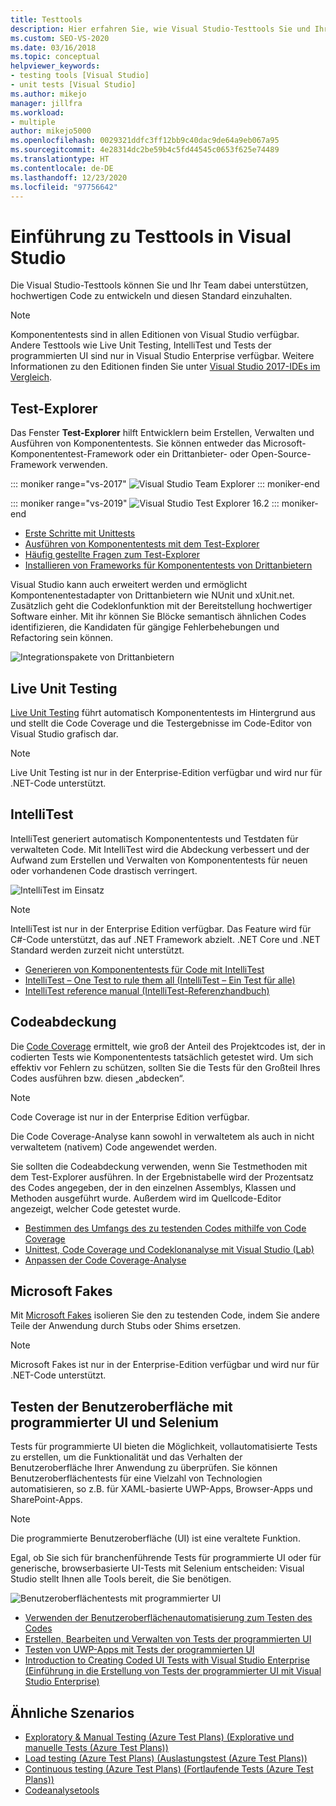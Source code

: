 ```yaml
---
title: Testtools
description: Hier erfahren Sie, wie Visual Studio-Testtools Sie und Ihr Team dabei unterstützen können, hochwertigen Code zu entwickeln und diesen Standard einzuhalten.
ms.custom: SEO-VS-2020
ms.date: 03/16/2018
ms.topic: conceptual
helpviewer_keywords:
- testing tools [Visual Studio]
- unit tests [Visual Studio]
ms.author: mikejo
manager: jillfra
ms.workload:
- multiple
author: mikejo5000
ms.openlocfilehash: 0029321ddfc3ff12bb9c40dac9de64a9eb067a95
ms.sourcegitcommit: 4e28314dc2be59b4c5fd44545c0653f625e74489
ms.translationtype: HT
ms.contentlocale: de-DE
ms.lasthandoff: 12/23/2020
ms.locfileid: "97756642"
---
```

# <a name="first-look-at-testing-tools-in-visual-studio"></a>Einführung zu Testtools in Visual Studio

Die Visual Studio-Testtools können Sie und Ihr Team dabei unterstützen, hochwertigen Code zu entwickeln und diesen Standard einzuhalten.

> [!NOTE]
> Komponententests sind in allen Editionen von Visual Studio verfügbar. Andere Testtools wie Live Unit Testing, IntelliTest und Tests der programmierten UI sind nur in Visual Studio Enterprise verfügbar. Weitere Informationen zu den Editionen finden Sie unter [Visual Studio 2017-IDEs im Vergleich](https://visualstudio.microsoft.com/vs/compare/).

## <a name="test-explorer"></a>Test-Explorer

Das Fenster **Test-Explorer** hilft Entwicklern beim Erstellen, Verwalten und Ausführen von Komponententests. Sie können entweder das Microsoft-Komponententest-Framework oder ein Drittanbieter- oder Open-Source-Framework verwenden.

::: moniker range="vs-2017"
![Visual Studio Team Explorer](media/devtest-testexplorer.png)
::: moniker-end

::: moniker range="vs-2019"
![Visual Studio Test Explorer 16.2](media/vs-2019/test-explorer-16-2.PNG)
::: moniker-end

* [Erste Schritte mit Unittests](unit-test-your-code.md)
* [Ausführen von Komponententests mit dem Test-Explorer](run-unit-tests-with-test-explorer.md)
* [Häufig gestellte Fragen zum Test-Explorer](test-explorer-faq.md)
* [Installieren von Frameworks für Komponententests von Drittanbietern](install-third-party-unit-test-frameworks.md)

Visual Studio kann auch erweitert werden und ermöglicht Kompontenentestadapter von Drittanbietern wie NUnit und xUnit.net. Zusätzlich geht die Codeklonfunktion mit der Bereitstellung hochwertiger Software einher. Mit ihr können Sie Blöcke semantisch ähnlichen Codes identifizieren, die Kandidaten für gängige Fehlerbehebungen und Refactoring sein können.

![Integrationspakete von Drittanbietern](media/devtest-thirdparty.png)

## <a name="live-unit-testing"></a>Live Unit Testing

[Live Unit Testing](../test/live-unit-testing.md) führt automatisch Komponententests im Hintergrund aus und stellt die Code Coverage und die Testergebnisse im Code-Editor von Visual Studio grafisch dar.

> [!NOTE]
> Live Unit Testing ist nur in der Enterprise-Edition verfügbar und wird nur für .NET-Code unterstützt.

## <a name="intellitest"></a>IntelliTest

IntelliTest generiert automatisch Komponententests und Testdaten für verwalteten Code. Mit IntelliTest wird die Abdeckung verbessert und der Aufwand zum Erstellen und Verwalten von Komponententests für neuen oder vorhandenen Code drastisch verringert.

![IntelliTest im Einsatz](media/devtest-intellitest.png)

> [!NOTE]
> IntelliTest ist nur in der Enterprise Edition verfügbar. Das Feature wird für C#-Code unterstützt, das auf .NET Framework abzielt. .NET Core und .NET Standard werden zurzeit nicht unterstützt.

* [Generieren von Komponententests für Code mit IntelliTest](generate-unit-tests-for-your-code-with-intellitest.md)
* [IntelliTest – One Test to rule them all (IntelliTest – Ein Test für alle)](https://devblogs.microsoft.com/devops/intellitest-one-test-to-rule-them-all/)
* [IntelliTest reference manual (IntelliTest-Referenzhandbuch)](intellitest-manual/index.md)

## <a name="code-coverage"></a>Codeabdeckung

Die [Code Coverage](../test/using-code-coverage-to-determine-how-much-code-is-being-tested.md) ermittelt, wie groß der Anteil des Projektcodes ist, der in codierten Tests wie Komponententests tatsächlich getestet wird. Um sich effektiv vor Fehlern zu schützen, sollten Sie die Tests für den Großteil Ihres Codes ausführen bzw. diesen „abdecken“.

> [!NOTE]
> Code Coverage ist nur in der Enterprise Edition verfügbar.

Die Code Coverage-Analyse kann sowohl in verwaltetem als auch in nicht verwaltetem (nativem) Code angewendet werden.

Sie sollten die Codeabdeckung verwenden, wenn Sie Testmethoden mit dem Test-Explorer ausführen. In der Ergebnistabelle wird der Prozentsatz des Codes angegeben, der in den einzelnen Assemblys, Klassen und Methoden ausgeführt wurde. Außerdem wird im Quellcode-Editor angezeigt, welcher Code getestet wurde.

* [Bestimmen des Umfangs des zu testenden Codes mithilfe von Code Coverage](using-code-coverage-to-determine-how-much-code-is-being-tested.md)
* [Unittest, Code Coverage und Codeklonanalyse mit Visual Studio (Lab)](https://www.boost.org/doc/libs/1_71_0/libs/test/doc/html/index.html)
* [Anpassen der Code Coverage-Analyse](customizing-code-coverage-analysis.md)

## <a name="microsoft-fakes"></a>Microsoft Fakes

Mit [Microsoft Fakes](../test/isolating-code-under-test-with-microsoft-fakes.md) isolieren Sie den zu testenden Code, indem Sie andere Teile der Anwendung durch Stubs oder Shims ersetzen.

> [!NOTE]
> Microsoft Fakes ist nur in der Enterprise-Edition verfügbar und wird nur für .NET-Code unterstützt.

## <a name="user-interface-testing-with-coded-ui-and-selenium"></a>Testen der Benutzeroberfläche mit programmierter UI und Selenium

Tests für programmierte UI bieten die Möglichkeit, vollautomatisierte Tests zu erstellen, um die Funktionalität und das Verhalten der Benutzeroberfläche Ihrer Anwendung zu überprüfen. Sie können Benutzeroberflächentests für eine Vielzahl von Technologien automatisieren, so z.B. für XAML-basierte UWP-Apps, Browser-Apps und SharePoint-Apps.

> [!NOTE]
> Die programmierte Benutzeroberfläche (UI) ist eine veraltete Funktion.

Egal, ob Sie sich für branchenführende Tests für programmierte UI oder für generische, browserbasierte UI-Tests mit Selenium entscheiden: Visual Studio stellt Ihnen alle Tools bereit, die Sie benötigen.

![Benutzeroberflächentests mit programmierter UI](media/devtest-codeduitest.png)

* [Verwenden der Benutzeroberflächenautomatisierung zum Testen des Codes](use-ui-automation-to-test-your-code.md)
* [Erstellen, Bearbeiten und Verwalten von Tests der programmierten UI](walkthrough-creating-editing-and-maintaining-a-coded-ui-test.md)
* [Testen von UWP-Apps mit Tests der programmierten UI](test-uwp-app-with-coded-ui-test.md)
* [Introduction to Creating Coded UI Tests with Visual Studio Enterprise (Einführung in die Erstellung von Tests der programmierter UI mit Visual Studio Enterprise)](https://www.boost.org/doc/libs/1_71_0/libs/test/doc/html/index.html)

## <a name="related-scenarios"></a>Ähnliche Szenarios

* [Exploratory & Manual Testing (Azure Test Plans) (Explorative und manuelle Tests (Azure Test Plans))](/azure/devops/test/index?view=vsts&preserve-view=true)
* [Load testing (Azure Test Plans) (Auslastungstest (Azure Test Plans))](/azure/devops/test/load-test/index?view=vsts&preserve-view=true)
* [Continuous testing (Azure Test Plans) (Fortlaufende Tests (Azure Test Plans))](/azure/devops/pipelines/test/getting-started-with-continuous-testing?view=vsts&preserve-view=true)
* [Codeanalysetools](../code-quality/code-analysis-for-managed-code-overview.md)
